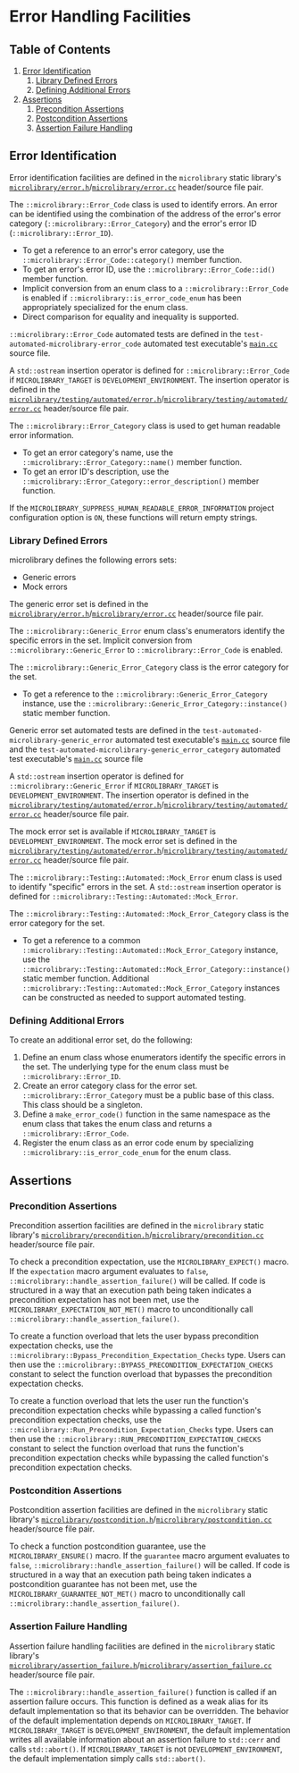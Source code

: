 # Error Handling Facilities

## Table of Contents

1. [Error Identification](#error-identification)
    1. [Library Defined Errors](#library-defined-errors)
    1. [Defining Additional Errors](#defining-additional-errors)
1. [Assertions](#assertions)
    1. [Precondition Assertions](#precondition-assertions)
    1. [Postcondition Assertions](#postcondition-assertions)
    1. [Assertion Failure Handling](#assertion-failure-handling)

## Error Identification

Error identification facilities are defined in the `microlibrary` static library's
[`microlibrary/error.h`](https://github.com/apcountryman/microlibrary/blob/main/libraries/microlibrary/ANY/ANY/include/microlibrary/error.h)/[`microlibrary/error.cc`](https://github.com/apcountryman/microlibrary/blob/main/libraries/microlibrary/ANY/ANY/source/microlibrary/error.cc)
header/source file pair.

The `::microlibrary::Error_Code` class is used to identify errors.
An error can be identified using the combination of the address of the error's error
category (`::microlibrary::Error_Category`) and the error's error ID
(`::microlibrary::Error_ID`).
- To get a reference to an error's error category, use the
  `::microlibrary::Error_Code::category()` member function.
- To get an error's error ID, use the `::microlibrary::Error_Code::id()` member function.
- Implicit conversion from an enum class to a `::microlibrary::Error_Code` is enabled if
  `::microlibrary::is_error_code_enum` has been appropriately specialized for the enum
  class.
- Direct comparison for equality and inequality is supported.

`::microlibrary::Error_Code` automated tests are defined in the
`test-automated-microlibrary-error_code` automated test executable's
[`main.cc`](https://github.com/apcountryman/microlibrary/blob/main/tests/automated/microlibrary/error_code/main.cc)
source file.

A `std::ostream` insertion operator is defined for `::microlibrary::Error_Code` if
`MICROLIBRARY_TARGET` is `DEVELOPMENT_ENVIRONMENT`.
The insertion operator is defined in the
[`microlibrary/testing/automated/error.h`](https://github.com/apcountryman/microlibrary/blob/main/libraries/microlibrary/ANY/DEVELOPMENT_ENVIRONMENT/include/microlibrary/testing/automated/error.h)/[`microlibrary/testing/automated/error.cc`](https://github.com/apcountryman/microlibrary/blob/main/libraries/microlibrary/ANY/DEVELOPMENT_ENVIRONMENT/source/microlibrary/testing/automated/error.cc)
header/source file pair.

The `::microlibrary::Error_Category` class is used to get human readable error
information.
- To get an error category's name, use the `::microlibrary::Error_Category::name()` member
  function.
- To get an error ID's description, use the
  `::microlibrary::Error_Category::error_description()` member function.

If the `MICROLIBRARY_SUPPRESS_HUMAN_READABLE_ERROR_INFORMATION` project configuration
option is `ON`, these functions will return empty strings.

### Library Defined Errors
microlibrary defines the following errors sets:
- Generic errors
- Mock errors

The generic error set is defined in the
[`microlibrary/error.h`](https://github.com/apcountryman/microlibrary/blob/main/libraries/microlibrary/ANY/ANY/include/microlibrary/error.h)/[`microlibrary/error.cc`](https://github.com/apcountryman/microlibrary/blob/main/libraries/microlibrary/ANY/ANY/source/microlibrary/error.cc)
header/source file pair.

The `::microlibrary::Generic_Error` enum class's enumerators identify the specific errors
in the set.
Implicit conversion from `::microlibrary::Generic_Error` to `::microlibrary::Error_Code`
is enabled.

The `::microlibrary::Generic_Error_Category` class is the error category for the set.
- To get a reference to the `::microlibrary::Generic_Error_Category` instance, use the
  `::microlibrary::Generic_Error_Category::instance()` static member function.

Generic error set automated tests are defined in the
`test-automated-microlibrary-generic_error` automated test executable's
[`main.cc`](https://github.com/apcountryman/microlibrary/blob/main/tests/automated/microlibrary/generic_error/main.cc)
source file and the `test-automated-microlibrary-generic_error_category` automated test
executable's
[`main.cc`](https://github.com/apcountryman/microlibrary/blob/main/tests/automated/microlibrary/generic_error_category/main.cc)
source file

A `std::ostream` insertion operator is defined for `::microlibrary::Generic_Error` if
`MICROLIBRARY_TARGET` is `DEVELOPMENT_ENVIRONMENT`.
The insertion operator is defined in the
[`microlibrary/testing/automated/error.h`](https://github.com/apcountryman/microlibrary/blob/main/libraries/microlibrary/ANY/DEVELOPMENT_ENVIRONMENT/include/microlibrary/testing/automated/error.h)/[`microlibrary/testing/automated/error.cc`](https://github.com/apcountryman/microlibrary/blob/main/libraries/microlibrary/ANY/DEVELOPMENT_ENVIRONMENT/source/microlibrary/testing/automated/error.cc)
header/source file pair.

The mock error set is available if `MICROLIBRARY_TARGET` is `DEVELOPMENT_ENVIRONMENT`.
The mock error set is defined in the
[`microlibrary/testing/automated/error.h`](https://github.com/apcountryman/microlibrary/blob/main/libraries/microlibrary/ANY/DEVELOPMENT_ENVIRONMENT/include/microlibrary/testing/automated/error.h)/[`microlibrary/testing/automated/error.cc`](https://github.com/apcountryman/microlibrary/blob/main/libraries/microlibrary/ANY/DEVELOPMENT_ENVIRONMENT/source/microlibrary/testing/automated/error.cc)
header/source file pair.

The `::microlibrary::Testing::Automated::Mock_Error` enum class is used to identify
"specific" errors in the set.
A `std::ostream` insertion operator is defined for
`::microlibrary::Testing::Automated::Mock_Error`.

The `::microlibrary::Testing::Automated::Mock_Error_Category` class is the error category
for the set.
- To get a reference to a common `::microlibrary::Testing::Automated::Mock_Error_Category`
  instance, use the `::microlibrary::Testing::Automated::Mock_Error_Category::instance()`
  static member function.
  Additional `::microlibrary::Testing::Automated::Mock_Error_Category` instances can be
  constructed as needed to support automated testing.

### Defining Additional Errors
To create an additional error set, do the following:
1. Define an enum class whose enumerators identify the specific errors in the set.
   The underlying type for the enum class must be `::microlibrary::Error_ID`.
2. Create an error category class for the error set.
   `::microlibrary::Error_Category` must be a public base of this class.
   This class should be a singleton.
3. Define a `make_error_code()` function in the same namespace as the enum class that
   takes the enum class and returns a `::microlibrary::Error_Code`.
4. Register the enum class as an error code enum by specializing
   `::microlibrary::is_error_code_enum` for the enum class.

## Assertions

### Precondition Assertions

Precondition assertion facilities are defined in the `microlibrary` static library's
[`microlibrary/precondition.h`](https://github.com/apcountryman/microlibrary/blob/main/libraries/microlibrary/ANY/ANY/include/microlibrary/precondition.h)/[`microlibrary/precondition.cc`](https://github.com/apcountryman/microlibrary/blob/main/libraries/microlibrary/ANY/ANY/source/microlibrary/precondition.cc)
header/source file pair.

To check a precondition expectation, use the `MICROLIBRARY_EXPECT()` macro.
If the `expectation` macro argument evaluates to `false`,
`::microlibrary::handle_assertion_failure()` will be called.
If code is structured in a way that an execution path being taken indicates a precondition
expectation has not been met, use the `MICROLIBRARY_EXPECTATION_NOT_MET()` macro to
unconditionally call `::microlibrary::handle_assertion_failure()`.

To create a function overload that lets the user bypass precondition expectation checks,
use the `::microlibrary::Bypass_Precondition_Expectation_Checks` type.
Users can then use the `::microlibrary::BYPASS_PRECONDITION_EXPECTATION_CHECKS` constant
to select the function overload that bypasses the precondition expectation checks.

To create a function overload that lets the user run the function's precondition
expectation checks while bypassing a called function's precondition expectation checks,
use the `::microlibrary::Run_Precondition_Expectation_Checks` type.
Users can then use the `::microlibrary::RUN_PRECONDITION_EXPECTATION_CHECKS` constant to
select the function overload that runs the function's precondition expectation checks
while bypassing the called function's precondition expectation checks.

### Postcondition Assertions

Postcondition assertion facilities are defined in the `microlibrary` static library's
[`microlibrary/postcondition.h`](https://github.com/apcountryman/microlibrary/blob/main/libraries/microlibrary/ANY/ANY/include/microlibrary/postcondition.h)/[`microlibrary/postcondition.cc`](https://github.com/apcountryman/microlibrary/blob/main/libraries/microlibrary/ANY/ANY/source/microlibrary/postcondition.cc)
header/source file pair.

To check a function postcondition guarantee, use the `MICROLIBRARY_ENSURE()` macro.
If the `guarantee` macro argument evaluates to `false`,
`::microlibrary::handle_assertion_failure()` will be called.
If code is structured in a way that an execution path being taken indicates a
postcondition guarantee has not been met, use the `MICROLIBRARY_GUARANTEE_NOT_MET()` macro
to unconditionally call `::microlibrary::handle_assertion_failure()`.

### Assertion Failure Handling

Assertion failure handling facilities are defined in the `microlibrary` static library's
[`microlibrary/assertion_failure.h`](https://github.com/apcountryman/microlibrary/blob/main/libraries/microlibrary/ANY/ANY/include/microlibrary/assertion_failure.h)/[`microlibrary/assertion_failure.cc`](https://github.com/apcountryman/microlibrary/blob/main/libraries/microlibrary/ANY/ANY/source/microlibrary/assertion_failure.cc)
header/source file pair.

The `::microlibrary::handle_assertion_failure()` function is called if an assertion
failure occurs.
This function is defined as a weak alias for its default implementation so that its
behavior can be overridden.
The behavior of the default implementation depends on `MICROLIBRARY_TARGET`.
If `MICROLIBRARY_TARGET` is `DEVELOPMENT_ENVIRONMENT`, the default implementation writes
all available information about an assertion failure to `std::cerr` and calls
`std::abort()`.
If `MICROLIBRARY_TARGET` is not `DEVELOPMENT_ENVIRONMENT`, the default implementation
simply calls `std::abort()`.
